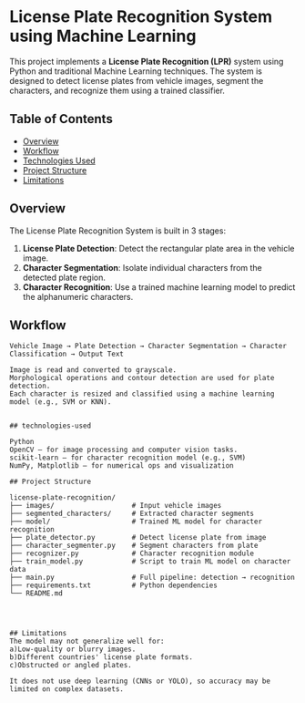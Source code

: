# License Plate Recognition System using Machine Learning

This project implements a **License Plate Recognition (LPR)** system using Python and traditional Machine Learning techniques. The system is designed to detect license plates from vehicle images, segment the characters, and recognize them using a trained classifier.



## Table of Contents

- [Overview](#overview)
- [Workflow](#workflow)
- [Technologies Used](#technologies-used)
- [Project Structure](#project-structure)
- [Limitations](#limitations)


## Overview

The License Plate Recognition System is built in 3 stages:

1. **License Plate Detection**: Detect the rectangular plate area in the vehicle image.
2. **Character Segmentation**: Isolate individual characters from the detected plate region.
3. **Character Recognition**: Use a trained machine learning model to predict the alphanumeric characters.


##  Workflow

```text
Vehicle Image → Plate Detection → Character Segmentation → Character Classification → Output Text

Image is read and converted to grayscale.
Morphological operations and contour detection are used for plate detection.
Each character is resized and classified using a machine learning model (e.g., SVM or KNN).


## technologies-used

Python
OpenCV – for image processing and computer vision tasks.
scikit-learn – for character recognition model (e.g., SVM)
NumPy, Matplotlib – for numerical ops and visualization

## Project Structure

license-plate-recognition/
├── images/                   # Input vehicle images
├── segmented_characters/     # Extracted character segments
├── model/                    # Trained ML model for character recognition
├── plate_detector.py         # Detect license plate from image
├── character_segmenter.py    # Segment characters from plate
├── recognizer.py             # Character recognition module
├── train_model.py            # Script to train ML model on character data
├── main.py                   # Full pipeline: detection → recognition
├── requirements.txt          # Python dependencies
└── README.md




## Limitations
The model may not generalize well for: 
a)Low-quality or blurry images.
b)Different countries' license plate formats.
c)Obstructed or angled plates.

It does not use deep learning (CNNs or YOLO), so accuracy may be limited on complex datasets.



